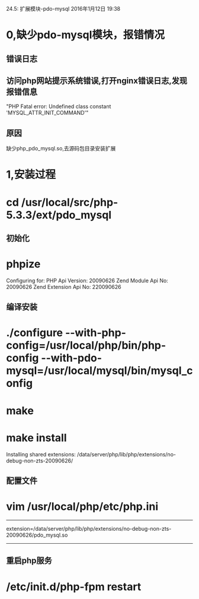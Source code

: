 24.5: 扩展模块-pdo-mysql
2016年1月12日
19:38
 
0,缺少pdo-mysql模块，报错情况
=================================
## 错误日志
## 访问php网站提示系统错误,打开nginx错误日志,发现报错信息
"PHP Fatal error:  Undefined class constant 'MYSQL_ATTR_INIT_COMMAND'"
 
## 原因
缺少php_pdo_mysql.so,去源码包目录安装扩展 
1,安装过程
=================================
# cd /usr/local/src/php-5.3.3/ext/pdo_mysql
 
## 初始化
# phpize
Configuring for:
PHP Api Version:         20090626
Zend Module Api No:      20090626
Zend Extension Api No:   220090626
 
## 编译安装
# ./configure --with-php-config=/usr/local/php/bin/php-config --with-pdo-mysql=/usr/local/mysql/bin/mysql_config
# make
# make install
Installing shared extensions:     /data/server/php/lib/php/extensions/no-debug-non-zts-20090626/
 
## 配置文件
# vim /usr/local/php/etc/php.ini
**************************************
extension=/data/server/php/lib/php/extensions/no-debug-non-zts-20090626/pdo_mysql.so
**************************************
 
## 重启php服务
# /etc/init.d/php-fpm restart  
